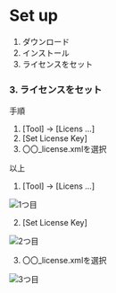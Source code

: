 # Set up

1. ダウンロード
2. インストール
3. ライセンスをセット

### 3. ライセンスをセット
手順

1. [Tool] -> [Licens ...]
2. [Set License Key]
3. 〇〇_license.xmlを選択

以上

1. [Tool] -> [Licens ...]

![1つ目](https://github.com/ie-ModelingAndDesign/2013-Summary/blob/master/doc/guide/astah/set_up/images/License01.png)

2. [Set License Key]

![2つ目](https://github.com/ie-ModelingAndDesign/2013-Summary/blob/master/doc/guide/astah/set_up/images/License02.png)

3. 〇〇_license.xmlを選択

![3つ目](https://github.com/ie-ModelingAndDesign/2013-Summary/blob/master/doc/guide/astah/set_up/images/License03.png)
